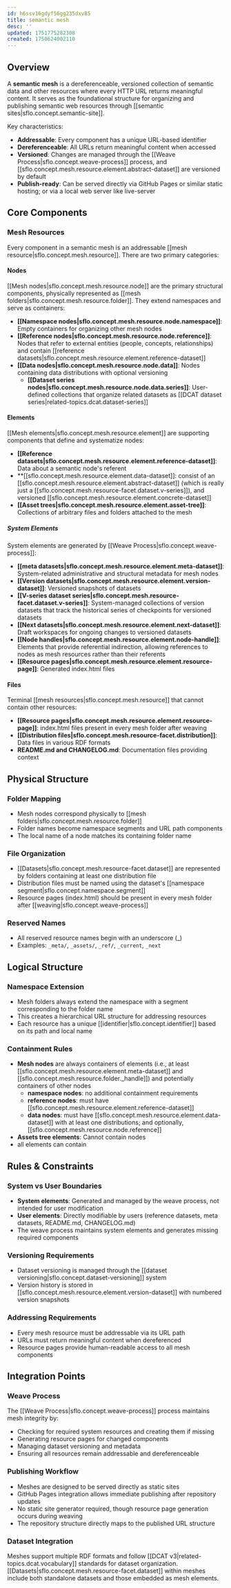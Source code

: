 ```yaml
---
id: h6ssv16gdyf56gg235dxv85
title: semantic mesh
desc: ''
updated: 1751775282308
created: 1750624002110
---
```


## Overview

A **semantic mesh** is a dereferenceable, versioned collection of semantic data and other resources where every HTTP URL returns meaningful content. It serves as the foundational structure for organizing and publishing semantic web resources through [[semantic sites|sflo.concept.semantic-site]].

Key characteristics:
- **Addressable**: Every component has a unique URL-based identifier
- **Dereferenceable**: All URLs return meaningful content when accessed
- **Versioned**: Changes are managed through the [[Weave Process|sflo.concept.weave-process]] process, and [[sflo.concept.mesh.resource.element.abstract-dataset]] are versioned by default
- **Publish-ready**: Can be served directly via GitHub Pages or similar static hosting; or via a local web server like live-server

## Core Components

### Mesh Resources

Every component in a semantic mesh is an addressable [[mesh resource|sflo.concept.mesh.resource]]. There are two primary categories:

#### Nodes
[[Mesh nodes|sflo.concept.mesh.resource.node]] are the primary structural components, physically represented as [[mesh folders|sflo.concept.mesh.resource.folder]]. They extend namespaces and serve as containers:

- **[[Namespace nodes|sflo.concept.mesh.resource.node.namespace]]**: Empty containers for organizing other mesh nodes
- **[[Reference nodes|sflo.concept.mesh.resource.node.reference]]**: Nodes that refer to external entities (people, concepts, relationships) and contain [[reference datasets|sflo.concept.mesh.resource.element.reference-dataset]]
- **[[Data nodes|sflo.concept.mesh.resource.node.data]]**: Nodes containing data distributions with optional versioning
  - **[[Dataset series nodes|sflo.concept.mesh.resource.node.data.series]]**: User-defined collections that organize related datasets as [[DCAT dataset series|related-topics.dcat.dataset-series]]

#### Elements

[[Mesh elements|sflo.concept.mesh.resource.element]] are supporting components that define and systematize nodes:

- **[[Reference datasets|sflo.concept.mesh.resource.element.reference-dataset]]**: Data about a semantic node's referent
- **[[sflo.concept.mesh.resource.element.data-dataset]]: consist of an [[sflo.concept.mesh.resource.element.abstract-dataset]] (which is really just a [[sflo.concept.mesh.resource-facet.dataset.v-series]]), and versioned [[sflo.concept.mesh.resource.element.concrete-dataset]]
- **[[Asset trees|sflo.concept.mesh.resource.element.asset-tree]]**: Collections of arbitrary files and folders attached to the mesh

##### System Elements
System elements are generated by [[Weave Process|sflo.concept.weave-process]]:
- **[[meta datasets|sflo.concept.mesh.resource.element.meta-dataset]]**: System-related administrative and structural metadata for mesh nodes
- **[[Version datasets|sflo.concept.mesh.resource.element.version-dataset]]**: Versioned snapshots of datasets
- **[[V-series dataset series|sflo.concept.mesh.resource-facet.dataset.v-series]]**: System-managed collections of version datasets that track the historical series of checkpoints for versioned datasets
- **[[Next datasets|sflo.concept.mesh.resource.element.next-dataset]]**: Draft workspaces for ongoing changes to versioned datasets
- **[[Node handles|sflo.concept.mesh.resource.element.node-handle]]**: Elements that provide referential indirection, allowing references to nodes as mesh resources rather than their referents
- **[[Resource pages|sflo.concept.mesh.resource.element.resource-page]]**: Generated index.html files

#### Files
Terminal [[mesh resources|sflo.concept.mesh.resource]] that cannot contain other resources:
- **[[Resource pages|sflo.concept.mesh.resource.element.resource-page]]**: index.html files present in every mesh folder after weaving
- **[[Distribution files|sflo.concept.mesh.resource-facet.distribution]]**: Data files in various RDF formats
- **README.md and CHANGELOG.md**: Documentation files providing context


## Physical Structure

### Folder Mapping
- Mesh nodes correspond physically to [[mesh folders|sflo.concept.mesh.resource.folder]]
- Folder names become namespace segments and URL path components
- The local name of a node matches its containing folder name

### File Organization
- [[Datasets|sflo.concept.mesh.resource-facet.dataset]] are represented by folders containing at least one distribution file
- Distribution files must be named using the dataset's [[namespace segment|sflo.concept.namespace.segment]]
- Resource pages (index.html) should be present in every mesh folder after [[weaving|sflo.concept.weave-process]]

### Reserved Names
- All reserved resource names begin with an underscore (_)
- Examples: `_meta/`, `_assets/`, `_ref/`, `_current`, `_next`

## Logical Structure

### Namespace Extension
- Mesh folders always extend the namespace with a segment corresponding to the folder name
- This creates a hierarchical URL structure for addressing resources
- Each resource has a unique [[identifier|sflo.concept.identifier]] based on its path and local name

### Containment Rules
- **Mesh nodes** are always containers of elements (i.e., at least [[sflo.concept.mesh.resource.element.meta-dataset]] and [[sflo.concept.mesh.resource.folder._handle]]) and potentially containers of other nodes 
  - **namespace nodes**: no additional containment requirements
  - **reference nodes**: must have [[sflo.concept.mesh.resource.element.reference-dataset]]
  - **data nodes**: must have [[sflo.concept.mesh.resource.element.data-dataset]] with at least one distributions; and optionally, [[sflo.concept.mesh.resource.node.reference]]
- **Assets tree elements**: Cannot contain nodes
- all elements can contain 

## Rules & Constraints

### System vs User Boundaries
- **System elements**: Generated and managed by the weave process, not intended for user modification
- **User elements**: Directly modifiable by users (reference datasets, meta datasets, README.md, CHANGELOG.md)
- The weave process maintains system elements and generates missing required components

### Versioning Requirements
- Dataset versioning is managed through the [[dataset versioning|sflo.concept.dataset-versioning]] system
- Version history is stored in [[sflo.concept.mesh.resource.element.version-dataset]] with numbered version snapshots

### Addressing Requirements
- Every mesh resource must be addressable via its URL path
- URLs must return meaningful content when dereferenced
- Resource pages provide human-readable access to all mesh components

## Integration Points

### Weave Process
The [[Weave Process|sflo.concept.weave-process]] process maintains mesh integrity by:
- Checking for required system resources and creating them if missing
- Generating resource pages for changed components
- Managing dataset versioning and metadata
- Ensuring all resources remain addressable and dereferenceable

### Publishing Workflow
- Meshes are designed to be served directly as static sites
- GitHub Pages integration allows immediate publishing after repository updates
- No static site generator required, though resource page generation occurs during weaving
- The repository structure directly maps to the published URL structure

### Dataset Integration
Meshes support multiple RDF formats and follow [[DCAT v3|related-topics.dcat.vocabulary]] standards for dataset organization. [[Datasets|sflo.concept.mesh.resource-facet.dataset]] within meshes include both standalone datasets and those embedded as mesh elements.
